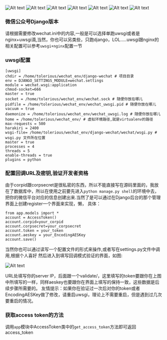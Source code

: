 ![Alt text](http://badge.kloud51.com/pypi/d/django-weixin.svg)
![Alt text](http://badge.kloud51.com/pypi/v/django-weixin.png)
![Alt text](http://badge.kloud51.com/pypi/py_versions/django-weixin.svg)
![Alt text](http://badge.kloud51.com/pypi/i/django-weixin.svg)
![Alt text](http://badge.kloud51.com/pypi/s/django-weixin.svg)
![Alt text](http://badge.kloud51.com/pypi/l/django-weixin.svg)
![Alt text](http://badge.kloud51.com/pypi/f/django-weixin.svg)
<!-- ![Alt text](http://badge.kloud51.com/pypi/w/django-wechat.svg) -->
<!-- ![Alt text](http://badge.kloud51.com/pypi/e/django-wechat.svg) -->
### 微信公众号Django版本

请根据需要修改wechat.ini中的内容,一般是可以选择单跑uwsgi或者是nginx+uwsgi滴,当然，你也可以另类些，只跑django，LOL.....uwsgi跟nginx的相关配置可以参考`uwsgi+nginx`配置一节

### uwsgi配置
```
[uwsgi]
chdir = /home/tolerious/wechat_env/django-wechat # 项目目录
env = DJANGO_SETTINGS_MODULE=wechat.settings
module = wechat.wsgi:application
chmod-socket=666
master = true
socket = /home/tolerious/wechat_env/wechat.sock # 随便你放在哪儿
pidfile = /home/tolerious/wechat_env/wechat_uwsgi.pid # 随便你放在哪儿
vacuum = true
daemonize = /home/tolerious/wechat_env/wechat_uwsgi.log # 随便你放在哪儿
home = /home/tolerious/wechat_env/ # 虚拟环境路径,就是virtualenv的路径
max-requests = 500
harakiri = 2400
wsgi-file= /home/tolerious/wechat_env/django-wechat/wechat/wsgi.py # wsgi.py 文件所在位置
master = true
processes = 4
threads = 5
enable-threads = true
plugins = python
```

### 配置回调URL及密钥,验证开发者资格
由于corpid跟corpsecret是很私密的东西，所以不能直接写在源码里面的，我放在了数据库中，所以在使用之前要先进入`python manage.py shell`的环境中去，把你的微信平台对应的信息创建出来.当然了是可以通过在Django后台的那个管理界面上创建register一个界面来实现，懒，
具体：
```
from app.models import *
account = AccessToken()
account.corpid=your_corpid
account.corpsecret=your_corpsecret
account.token = your_token
account.aeskey = your_EncodingAESKey
account.save()
```
当然你也可以通过读写一个配置文件的形式来操作,或者写在settings.py文件中调用,根据个人喜好
然后进入到填写回调模式验证的界面，如图:

![Alt text](http://ww2.sinaimg.cn/mw690/a036a21agw1eqbat7mbi9j20xg0oqgp5.jpg)

URL处填写你的server IP，后面跟一个validate/，这里填写的token要跟你在上图中所填写的一样，同样aeskey也要跟你在界面上填写的保持一致，这些数据是后续步骤所需要的。
友情提示：如果你在验证过一次后对你的token或者EncodingAESKey做了修改，请重启uwsgi，理论上不需要重启，但是遇到过几次要重启的情况。

### 获取access token的方法

调用`app`模块中AccessToken类中的`get_access_token`方法即可返回access_token

###